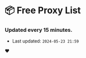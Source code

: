 # :package: Free Proxy List
### Updated every 15 minutes.

- Last updated: `2024-05-23 21:59`

:heart:
